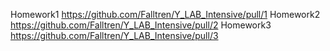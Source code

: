 Homework1 https://github.com/Falltren/Y_LAB_Intensive/pull/1
Homework2 https://github.com/Falltren/Y_LAB_Intensive/pull/2
Homework3 https://github.com/Falltren/Y_LAB_Intensive/pull/3
